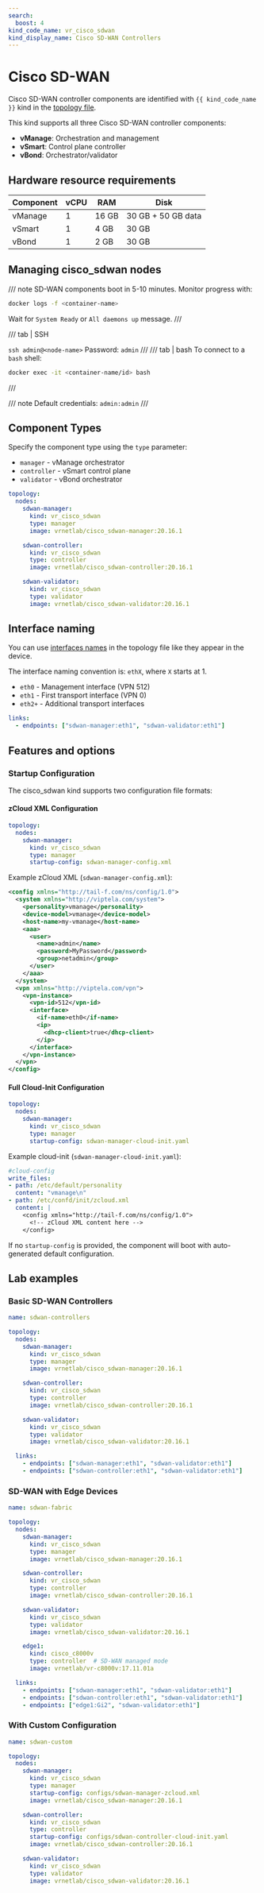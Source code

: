 ```yaml
---
search:
  boost: 4
kind_code_name: vr_cisco_sdwan
kind_display_name: Cisco SD-WAN Controllers
---
```

# Cisco SD-WAN

Cisco SD-WAN controller components are identified with `{{ kind_code_name }}` kind in the [topology file](../topo-def-file.md).

This kind supports all three Cisco SD-WAN controller components:

- **vManage**: Orchestration and management
- **vSmart**: Control plane controller
- **vBond**: Orchestrator/validator

## Hardware resource requirements

| Component | vCPU | RAM   | Disk       |
|-----------|------|-------|------------|
| vManage   | 1    | 16 GB | 30 GB + 50 GB data |
| vSmart    | 1    | 4 GB  | 30 GB      |
| vBond     | 1    | 2 GB  | 30 GB      |

## Managing cisco_sdwan nodes

/// note
SD-WAN components boot in 5-10 minutes. Monitor progress with:

```bash
docker logs -f <container-name>
```

Wait for `System Ready` or `All daemons up` message.
///

/// tab | SSH

`ssh admin@<node-name>`
Password: `admin`
///
/// tab | bash
To connect to a `bash` shell:

```bash
docker exec -it <container-name/id> bash
```

///

/// note
Default credentials: `admin:admin`
///

## Component Types

Specify the component type using the `type` parameter:

- `manager` - vManage orchestrator
- `controller` - vSmart control plane
- `validator` - vBond orchestrator

```yaml
topology:
  nodes:
    sdwan-manager:
      kind: vr_cisco_sdwan
      type: manager
      image: vrnetlab/cisco_sdwan-manager:20.16.1

    sdwan-controller:
      kind: vr_cisco_sdwan
      type: controller
      image: vrnetlab/cisco_sdwan-controller:20.16.1

    sdwan-validator:
      kind: vr_cisco_sdwan
      type: validator
      image: vrnetlab/cisco_sdwan-validator:20.16.1
```

## Interface naming

You can use [interfaces names](../topo-def-file.md#interface-naming) in the topology file like they appear in the device.

The interface naming convention is: `ethX`, where `X` starts at 1.

- `eth0` - Management interface (VPN 512)
- `eth1` - First transport interface (VPN 0)
- `eth2+` - Additional transport interfaces

```yaml
links:
  - endpoints: ["sdwan-manager:eth1", "sdwan-validator:eth1"]
```

## Features and options

### Startup Configuration

The cisco_sdwan kind supports two configuration file formats:

#### zCloud XML Configuration

```yaml
topology:
  nodes:
    sdwan-manager:
      kind: vr_cisco_sdwan
      type: manager
      startup-config: sdwan-manager-config.xml
```

Example zCloud XML (`sdwan-manager-config.xml`):

```xml
<config xmlns="http://tail-f.com/ns/config/1.0">
  <system xmlns="http://viptela.com/system">
    <personality>vmanage</personality>
    <device-model>vmanage</device-model>
    <host-name>my-vmanage</host-name>
    <aaa>
      <user>
        <name>admin</name>
        <password>MyPassword</password>
        <group>netadmin</group>
      </user>
    </aaa>
  </system>
  <vpn xmlns="http://viptela.com/vpn">
    <vpn-instance>
      <vpn-id>512</vpn-id>
      <interface>
        <if-name>eth0</if-name>
        <ip>
          <dhcp-client>true</dhcp-client>
        </ip>
      </interface>
    </vpn-instance>
  </vpn>
</config>
```

#### Full Cloud-Init Configuration

```yaml
topology:
  nodes:
    sdwan-manager:
      kind: vr_cisco_sdwan
      type: manager
      startup-config: sdwan-manager-cloud-init.yaml
```

Example cloud-init (`sdwan-manager-cloud-init.yaml`):

```yaml
#cloud-config
write_files:
- path: /etc/default/personality
  content: "vmanage\n"
- path: /etc/confd/init/zcloud.xml
  content: |
    <config xmlns="http://tail-f.com/ns/config/1.0">
      <!-- zCloud XML content here -->
    </config>
```

If no `startup-config` is provided, the component will boot with auto-generated default configuration.

## Lab examples

### Basic SD-WAN Controllers

```yaml
name: sdwan-controllers

topology:
  nodes:
    sdwan-manager:
      kind: vr_cisco_sdwan
      type: manager
      image: vrnetlab/cisco_sdwan-manager:20.16.1

    sdwan-controller:
      kind: vr_cisco_sdwan
      type: controller
      image: vrnetlab/cisco_sdwan-controller:20.16.1

    sdwan-validator:
      kind: vr_cisco_sdwan
      type: validator
      image: vrnetlab/cisco_sdwan-validator:20.16.1

  links:
    - endpoints: ["sdwan-manager:eth1", "sdwan-validator:eth1"]
    - endpoints: ["sdwan-controller:eth1", "sdwan-validator:eth1"]
```

### SD-WAN with Edge Devices

```yaml
name: sdwan-fabric

topology:
  nodes:
    sdwan-manager:
      kind: vr_cisco_sdwan
      type: manager
      image: vrnetlab/cisco_sdwan-manager:20.16.1

    sdwan-controller:
      kind: vr_cisco_sdwan
      type: controller
      image: vrnetlab/cisco_sdwan-controller:20.16.1

    sdwan-validator:
      kind: vr_cisco_sdwan
      type: validator
      image: vrnetlab/cisco_sdwan-validator:20.16.1

    edge1:
      kind: cisco_c8000v
      type: controller  # SD-WAN managed mode
      image: vrnetlab/vr-c8000v:17.11.01a

  links:
    - endpoints: ["sdwan-manager:eth1", "sdwan-validator:eth1"]
    - endpoints: ["sdwan-controller:eth1", "sdwan-validator:eth1"]
    - endpoints: ["edge1:Gi2", "sdwan-validator:eth1"]
```

### With Custom Configuration

```yaml
name: sdwan-custom

topology:
  nodes:
    sdwan-manager:
      kind: vr_cisco_sdwan
      type: manager
      startup-config: configs/sdwan-manager-zcloud.xml
      image: vrnetlab/cisco_sdwan-manager:20.16.1

    sdwan-controller:
      kind: vr_cisco_sdwan
      type: controller
      startup-config: configs/sdwan-controller-cloud-init.yaml
      image: vrnetlab/cisco_sdwan-controller:20.16.1

    sdwan-validator:
      kind: vr_cisco_sdwan
      type: validator
      image: vrnetlab/cisco_sdwan-validator:20.16.1
```
